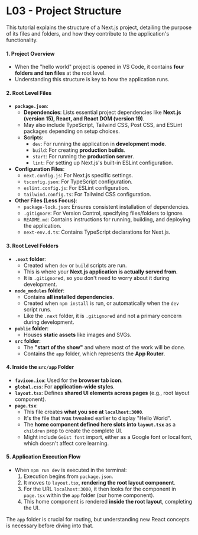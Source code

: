 # L03 - Project Structure

This tutorial explains the structure of a Next.js project, detailing the purpose of its files and folders, and how they contribute to the application's functionality.

#### **1. Project Overview**

-   When the "hello world" project is opened in VS Code, it contains **four folders and ten files** at the root level.
-   Understanding this structure is key to how the application runs.

#### **2. Root Level Files**

-   **`package.json`**:
    -   **Dependencies**: Lists essential project dependencies like **Next.js (version 15), React, and React DOM (version 19)**.
    -   May also include TypeScript, Tailwind CSS, Post CSS, and ESLint packages depending on setup choices.
    -   **Scripts**:
        -   `dev`: For running the application in **development mode**.
        -   `build`: For creating **production builds**.
        -   `start`: For running the **production server**.
        -   `lint`: For setting up Next.js's built-in ESLint configuration.
-   **Configuration Files**:
    -   `next.config.js`: For Next.js specific settings.
    -   `tsconfig.json`: For TypeScript configuration.
    -   `eslint.config.js`: For ESLint configuration.
    -   `tailwind.config.ts`: For Tailwind CSS configuration.
-   **Other Files (Less Focus)**:
    -   `package-lock.json`: Ensures consistent installation of dependencies.
    -   `.gitignore`: For Version Control, specifying files/folders to ignore.
    -   `README.md`: Contains instructions for running, building, and deploying the application.
    -   `next-env.d.ts`: Contains TypeScript declarations for Next.js.

#### **3. Root Level Folders**

-   **`.next` folder**:
    -   Created when `dev` or `build` scripts are run.
    -   This is where your **Next.js application is actually served from**.
    -   It is `.gitignore`d, so you don't need to worry about it during development.
-   **`node_modules` folder**:
    -   Contains **all installed dependencies**.
    -   Created when `npm install` is run, or automatically when the `dev` script runs.
    -   Like the `.next` folder, it is `.gitignore`d and not a primary concern during development.
-   **`public` folder**:
    -   Houses **static assets** like images and SVGs.
-   **`src` folder**:
    -   The **"start of the show"** and where most of the work will be done.
    -   Contains the `app` folder, which represents the **App Router**.

#### **4. Inside the `src/app` Folder**

-   **`favicon.ico`**: Used for the **browser tab icon**.
-   **`global.css`**: For **application-wide styles**.
-   **`layout.tsx`**: Defines **shared UI elements across pages** (e.g., root layout component).
-   **`page.tsx`**:
    -   This file creates **what you see at `localhost:3000`**.
    -   It's the file that was tweaked earlier to display "Hello World".
    -   The **home component defined here slots into `layout.tsx`** as a `children` prop to create the complete UI.
    -   Might include `Geist font` import, either as a Google font or local font, which doesn't affect core learning.

#### **5. Application Execution Flow**

-   When `npm run dev` is executed in the terminal:
    1.  Execution begins from `package.json`.
    2.  It moves to `layout.tsx`, **rendering the root layout component**.
    3.  For the URL `localhost:3000`, it then looks for the component in `page.tsx` within the `app` folder (our home component).
    4.  This home component is rendered **inside the root layout**, completing the UI.

The `app` folder is crucial for routing, but understanding new React concepts is necessary before diving into that.
